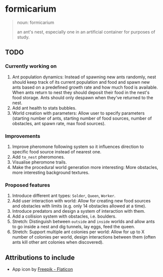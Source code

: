 # formicarium


> noun: formicarium
>
> an ant's nest, especially one in an artificial container for purposes of study.

## TODO

### Currently working on
1. Ant population dynamics: Instead of spawning new ants randomly, nest should keep track of its current population and food and spawn new ants based on a predefined growth rate and how much food is available. When ants return to nest they should deposit their food in the nest's food storage. Ants should only despawn when they've returned to the nest.
1. Add ant health to stats bubbles.
1. World creation with parameters: Allow user to specify parameters (starting number of ants, starting number of food sources, number of obstacles, ant spawn rate, max food sources).

### Improvements
1. Improve pheromone following system so it influences direction to specific food source instead of nearest one.
1. Add `to_nest` pheromones.
1. Visualise pheromone trails.
1. Make the procedural world generation more interesting: More obstacles, more interesting background textures.

### Proposed features
1. Introduce different ant types: `Solder`, `Queen`, `Worker`.
1. Add user interaction with world: Allow for creating new food sources and obstacles with limits (e.g. only 14 obstacles allowed at a time).
1. Introduce predators and design a system of interaction with them.
1. Add a collision system with obstacles, i.e. boulders.
1. Stretch: Distinguish between `outside` and `inside` worlds and allow ants to go inside a nest and dig tunnels, lay eggs, feed the queen.
1. Stretch: Support multiple ant colonies per world: Allow for up to X number of colonies per world, design interactions between them (often ants kill other ant colonies when discovered).

## Attributions to include

* App icon by [Freepik - Flaticon](https://www.flaticon.com/authors/freepik)
